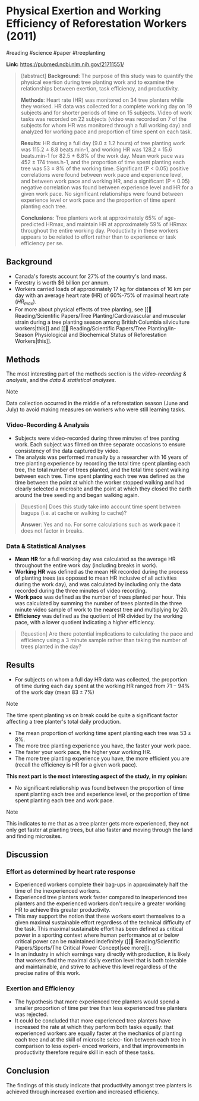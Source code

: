 # Physical Exertion and Working Efficiency of Reforestation Workers (2011)
#reading #science #paper #treeplanting

**Link:** https://pubmed.ncbi.nlm.nih.gov/21711551/

>[!abstract]
>**Background**: The purpose of this study was to quantify the physical exertion during tree planting work and to examine the relationships between exertion, task efficiency, and productivity.
>
>**Methods**: Heart rate (HR) was monitored on 34 tree planters while they worked. HR data was collected for a complete working day on 19 subjects and for shorter periods of time on 15 subjects. Video of work tasks was recorded on 22 subjects (video was recorded on 7 of the subjects for whom HR was monitored through a full working day) and analyzed for working pace and proportion of time spent on each task.
>
>**Results**: HR during a full day (9.0 ± 1.2 hours) of tree planting work was 115.2 ± 8.8 beats.min-1, and working HR was 128.2 ± 15.6 beats.min-1 for 82.5 ± 6.8% of the work day. Mean work pace was 452 ± 174 trees.h-1, and the proportion of time spent planting each tree was 53 ± 8% of the working time. Significant (P < 0.05) positive correlations were found between work pace and experience level, and between work pace and working HR, and a significant (P < 0.05) negative correlation was found between experience level and HR for a given work pace. No significant relationships were found between experience level or work pace and the proportion of time spent planting each tree.
>
>**Conclusions**: Tree planters work at approximately 65% of age-predicted HRmax, and maintain HR at approximately 59% of HRmax throughout the entire working day. Productivity in these workers appears to be related to effort rather than to experience or task efficiency per se.


## Background
- Canada's forests account for 27% of the country's land mass.
- Forestry is worth $6 billion per annum.
- Workers carried loads of approximately 17 kg for distances of 16 km per day with an average heart rate (HR) of 60%-75% of maximal heart rate ($HR_{max}$).
- For more about physical effects of tree planting, see [[📕 Reading/Scientific Papers/Tree Planting/Cardiovascular and muscular strain during a tree planting season among British Columbia silviculture workers|this]] and [[📕 Reading/Scientific Papers/Tree Planting/In-Season Physiological and Biochemical Status of Reforestation Workers|this]].

## Methods
The most interesting part of the methods section is the *video-recording & analysis*, and the *data & statistical analyses*.

>[!note]
> Data collection occurred in the middle of a reforestation season (June and July) to avoid making measures on workers who were still learning tasks.

### Video-Recording & Analysis
- Subjects were video-recorded during three minutes of tree panting work. Each subject was filmed on three separate occasions to ensure consistency of the data captured by video.
- The analysis was performed manually by a researcher with 16 years of tree planting experience by recording the total time spent planting each tree, the total number of trees planted, and the total time spent walking between each tree. Time spent planting each tree was defined as the time between the point at which the worker stopped walking and had clearly selected a microsite and the point at which they closed the earth around the tree seedling and began walking again.

>[!question]
> Does this study take into account time spent between bagups (i.e. at cache or walking to cache)?
>
> **Answer**: Yes and no. For some calculations such as **work pace** it does not factor in breaks.

### Data & Statistical Analyses
- **Mean HR** for a full working day was calculated as the average HR throughout the entire work day (including breaks in work).
- **Working HR** was defined as the mean HR recorded during the process of planting trees (as opposed to mean HR inclusive of all activities during the work day), and was calculated by including only the data recorded during the three minutes of video recording.
- **Work pace** was defined as the number of trees planted per hour. This was calculated by summing the number of trees planted in the three minute video sample of work to the nearest tree and multiplying by 20.
- **Efficiency** was defined as the quotient of HR divided by the working pace, with a lower quotient indicating a higher efficiency.

>[!question]
>Are there potential implications to calculating the pace and efficiency using a 3 minute sample rather than taking the number of trees planted in the day?

## Results
- For subjects on whom a full day HR data was collected, the proportion of time during each day spent at the working HR ranged from $71 - 94$% of the work day (mean $83 \pm 7$%)

>[!note]
>The time spent planting vs on break could be quite a significant factor affecting a tree planter's total daily production.

- The mean proportion of working time spent planting each tree was $53 \pm 8$%. 
- The more tree planting experience you have, the faster your work pace.
- The faster your work pace, the higher your working HR.
- The more tree planting experience you have, the more efficient you are (recall the efficiency is HR for a given work pace).

**This next part is the most interesting aspect of the study, in my opinion:**
- No significant relationship was found between the proportion of time spent planting each tree and experience level, or the proportion of time spent planting each tree and work pace.

>[!note]
>This indicates to me that as a tree planter gets more experienced, they not only get faster at planting trees, but also faster and moving through the land and finding microsites. 


## Discussion
### Effort as determined by heart rate response
- Experienced workers complete their bag-ups in approximately half the time of the inexperienced workers. 
- Experienced tree planters work faster compared to inexperienced tree planters and the experienced workers don't require a greater working HR to achieve this greater productivity.
- This may support the notion that these workers exert themselves to a given maximal sustainable effort regardless of the technical difficulty of the task. This maximal sustainable effort has been defined as critical power in a sporting context where human performance at or below critical power can be maintained indefinitely ([[📕 Reading/Scientific Papers/Sports/The Critical Power Concept|see more]]).
- In an industry in which earnings vary directly with production, it is likely that workers find the maximal daily exertion level that is both tolerable and maintainable, and strive to achieve this level regardless of the precise natire of this work.

### Exertion and Efficiency
- The hypothesis that more experienced tree planters would spend a smaller proportion of time per tree than less experienced tree planters was rejected.
- It could be concluded that more experienced tree planters have increased the rate at which they perform both tasks equally: that experienced workers are equally faster at the mechanics of planting each tree and at the skill of microsite selec- tion between each tree in comparison to less experi- enced workers, and that improvements in productivity therefore require skill in each of these tasks.

## Conclusion
The findings of this study indicate that productivity amongst tree planters is achieved through increased exertion and increased efficiency. 